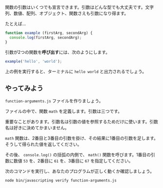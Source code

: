 関数の引数はいくつでも宣言できます。引数はどんな型でも大丈夫です。文字列、数値、配列、オブジェクト、関数さえも引数になり得ます。

たとえば...


```js
function example (firstArg, secondArg) {
  console.log(firstArg, secondArg);
}
```

引数が2つの関数を**呼び出す**には、次のようにします。

```js
example('hello', 'world');
```

上の例を実行すると、ターミナルに `hello world` と出力されるでしょう。

## やってみよう

`function-arguments.js` ファイルを作りましょう。

ファイルの中で、関数 `math` を定義します。引数は三つです。

重要なことがあります。引数名は引数の値を参照するためだけに使います。引数名は好きに決めてかまいません。

`math` 関数は、2番目と3番目の引数を掛け、その結果に1番目の引数を足します。そうして得られた値を返してください。

その後、 `console.log()` の括弧の内側で、 `math()` 関数を呼びます。1番目の引数に数値 `53` を、2番目に `61` を、3番目に `67` を指定してください。

次のコマンドを実行し、あなたのプログラムが正しく動くか確認しましょう。

```bash
node bin/javascripting verify function-arguments.js
```
